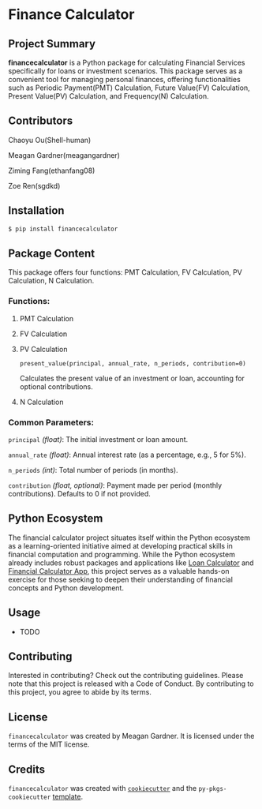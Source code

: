 # **Finance Calculator**

## Project Summary

**financecalculator** is a Python package for calculating Financial Services specifically for loans or investment scenarios.
This package serves as a convenient tool for managing personal finances, offering functionalities such as Periodic Payment(PMT) Calculation, Future Value(FV) Calculation, Present Value(PV) Calculation, and Frequency(N) Calculation.

## Contributors

Chaoyu Ou(Shell-human)

Meagan Gardner(meagangardner)

Ziming Fang(ethanfang08)

Zoe Ren(sgdkd)

## Installation

```bash
$ pip install financecalculator
```

## Package Content

This package offers four functions: PMT Calculation, FV Calculation, PV Calculation, N Calculation.

### Functions:

1. PMT Calculation

2. FV Calculation

3. PV Calculation

    ```present_value(principal, annual_rate, n_periods, contribution=0)```

    Calculates the present value of an investment or loan, accounting for optional contributions.

4. N Calculation

### Common Parameters:

```principal``` *(float)*: The initial investment or loan amount.

```annual_rate``` *(float)*: Annual interest rate (as a percentage, e.g., 5 for 5%).

```n_periods``` *(int)*: Total number of periods (in months).

```contribution``` *(float, optional)*: Payment made per period (monthly contributions). Defaults to 0 if not provided.

## Python Ecosystem

The financial calculator project situates itself within the Python ecosystem as a learning-oriented initiative aimed at developing practical skills in financial computation and programming. While the Python ecosystem already includes robust packages and applications like [Loan Calculator](https://github.com/yanomateus/loan-calculator) and [Financial Calculator App](https://github.com/dilumdesilva/Financial-Calculator-App), this project serves as a valuable hands-on exercise for those seeking to deepen their understanding of financial concepts and Python development.

## Usage

- TODO

## Contributing

Interested in contributing? Check out the contributing guidelines. Please note that this project is released with a Code of Conduct. By contributing to this project, you agree to abide by its terms.

## License

`financecalculator` was created by Meagan Gardner. It is licensed under the terms of the MIT license.

## Credits

`financecalculator` was created with [`cookiecutter`](https://cookiecutter.readthedocs.io/en/latest/) and the `py-pkgs-cookiecutter` [template](https://github.com/py-pkgs/py-pkgs-cookiecutter).
